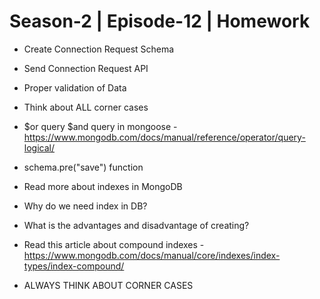 # Season-2 | Episode-12 | Homework

- Create Connection Request Schema

- Send Connection Request API

- Proper validation of Data

- Think about ALL corner cases

- $or query $and query in mongoose - https://www.mongodb.com/docs/manual/reference/operator/query-logical/

- schema.pre("save") function

- Read more about indexes in MongoDB

- Why do we need index in DB?

- What is the advantages and disadvantage of creating?

- Read this article about compound indexes - https://www.mongodb.com/docs/manual/core/indexes/index-types/index-compound/

- ALWAYS THINK ABOUT CORNER CASES
